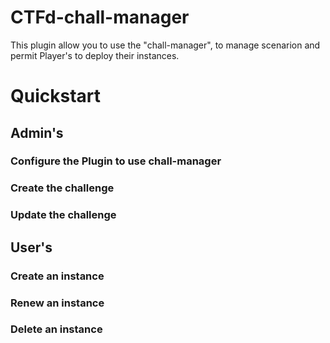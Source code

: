 # CTFd-chall-manager

This plugin allow you to use the "chall-manager", to manage scenarion and permit Player's to deploy their instances.


# Quickstart

## Admin's
### Configure the Plugin to use chall-manager 

### Create the challenge

### Update the challenge


## User's 
### Create an instance

### Renew an instance

### Delete an instance


